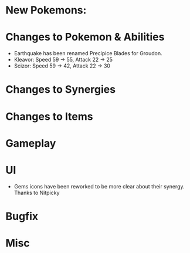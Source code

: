 # New Pokemons:

# Changes to Pokemon & Abilities

- Earthquake has been renamed Precipice Blades for Groudon.
- Kleavor: Speed 59 → 55, Attack 22 → 25
- Scizor: Speed 59 → 42, Attack 22 → 30

# Changes to Synergies

# Changes to Items

# Gameplay

# UI

- Gems icons have been reworked to be more clear about their synergy. Thanks to Nitpicky

# Bugfix

# Misc

